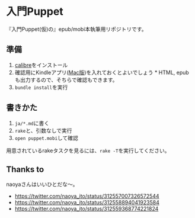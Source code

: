 # 入門Puppet

『入門Puppet(仮)の』epub/mobi本執筆用リポジトリです。

## 準備

  1. [calibre](http://calibre-ebook.com/)をインストール
  2. 確認用にKindleアプリ([Mac版](http://www.amazon.com/gp/feature.html?ie=UTF8&docId=1000464931))を入れておくとよいでしょう
    * HTML, epubも出力するので、そちらで確認もできます。
  3. `bundle install`を実行

## 書きかた

  1. `ja/*.md`に書く
  2. `rake`と、引数なしで実行
  3. `open puppet.mobi`して確認

用意されているrakeタスクを見るには、`rake -T`を実行してください。

## Thanks to

naoyaさんはいいひとだな〜。

  * https://twitter.com/naoya_ito/status/312557007326572544
  * https://twitter.com/naoya_ito/status/312558894041923584
  * https://twitter.com/naoya_ito/status/312559368774221824
